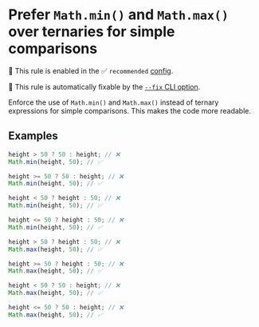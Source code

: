 # Prefer `Math.min()` and `Math.max()` over ternaries for simple comparisons

💼 This rule is enabled in the ✅ `recommended` [config](https://github.com/sindresorhus/eslint-plugin-unicorn#preset-configs-eslintconfigjs).

🔧 This rule is automatically fixable by the [`--fix` CLI option](https://eslint.org/docs/latest/user-guide/command-line-interface#--fix).

<!-- end auto-generated rule header -->
<!-- Do not manually modify this header. Run: `npm run fix:eslint-docs` -->

Enforce the use of `Math.min()` and `Math.max()` instead of ternary expressions for simple comparisons. This makes the code more readable.

## Examples

<!-- Math.min() -->

```js
height > 50 ? 50 : height; // ❌
Math.min(height, 50); // ✅
```

```js
height >= 50 ? 50 : height; // ❌
Math.min(height, 50); // ✅
```

```js
height < 50 ? height : 50; // ❌
Math.min(height, 50); // ✅
```

```js
height <= 50 ? height : 50; // ❌
Math.min(height, 50); // ✅
```

<!-- Math.max() -->

```js
height > 50 ? height : 50; // ❌
Math.max(height, 50); // ✅
```

```js
height >= 50 ? height : 50; // ❌
Math.max(height, 50); // ✅
```

```js
height < 50 ? 50 : height; // ❌
Math.max(height, 50); // ✅
```

```js
height <= 50 ? 50 : height; // ❌
Math.max(height, 50); // ✅
```
